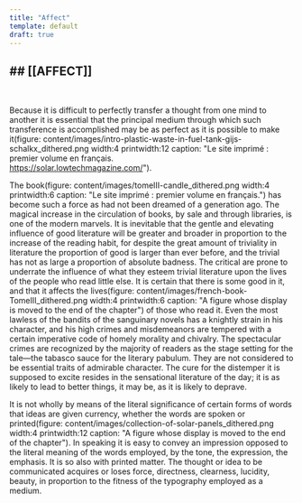 ```yaml
---
title: "Affect"
template: default
draft: true
---
```


## ## [[AFFECT]]

<br class="breakpage">



Because it is difficult to perfectly transfer a thought from one mind to another it is essential that the principal medium through which such transference is accomplished may be as perfect as it is possible to make it(figure: content/images/intro-plastic-waste-in-fuel-tank-gijs-schalkx_dithered.png width:4 printwidth:12  caption: "Le site imprimé : premier volume en français. <br>https://solar.lowtechmagazine.com/").

The book(figure: content/images/tomeIII-candle_dithered.png width:4 printwidth:6 caption: "Le site imprimé : premier volume en français.") has become such a force as had not been dreamed of a generation ago. The magical increase in the circulation of books, by sale and through libraries, is one of the modern marvels. It is inevitable that the gentle and elevating influence of good literature will be greater and broader in proportion to the increase of the reading habit, for despite the great amount of triviality in literature the proportion of good is larger than ever before, and the trivial has not as large a proportion of absolute badness. The critical are prone to underrate the influence of what they esteem trivial literature upon the lives of the people who read little else. It is certain that there is some good in it, and that it affects the lives(figure: content/images/french-book-TomeIII_dithered.png width:4 printwidth:6 caption: "A figure whose display is moved to the end of the chapter") of those who read it. Even the most lawless of the bandits of the sanguinary novels has a knightly strain in his character, and his high crimes and misdemeanors are tempered with a certain imperative code of homely morality and chivalry. The spectacular crimes are recognized by the majority of readers as the stage setting for the tale—the tabasco sauce for the literary pabulum. They are not considered to be essential traits of admirable character. The cure for the distemper it is supposed to excite resides in the sensational literature of the day; it is as likely to lead to better things, it may be, as it is likely to deprave.


It is not wholly by means of the literal significance of certain forms of words that ideas are given currency, whether the words are spoken or printed(figure: content/images/collection-of-solar-panels_dithered.png width:4 printwidth:12 caption: "A figure whose display is moved to the end of the chapter"). In speaking it is easy to convey an impression opposed to the literal meaning of the words employed, by the tone, the expression, the emphasis. It is so also with printed matter. The thought or idea to be communicated acquires or loses force, directness, clearness, lucidity, beauty, in proportion to the fitness of the typography employed as a medium.

